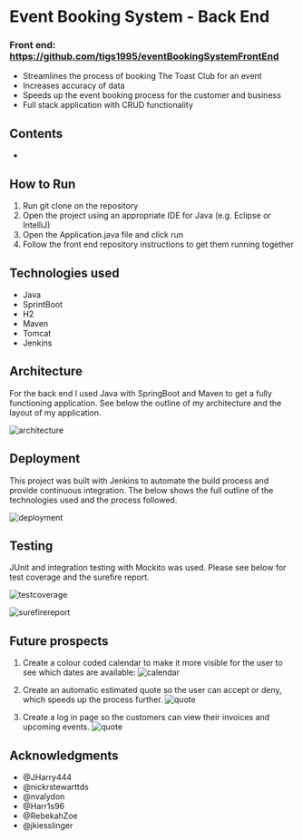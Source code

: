 # **Event Booking System - Back End**
### Front end: https://github.com/tigs1995/eventBookingSystemFrontEnd

* Streamlines the process of booking The Toast Club for an event
* Increases accuracy of data
* Speeds up the event booking process for the customer and business 
* Full stack application with CRUD functionality 

## **Contents**
* 
## **How to Run**

1. Run git clone on the repository
2. Open the project using an appropriate IDE for Java (e.g. Eclipse or IntelliJ)
3. Open the Application.java file and click run 
4. Follow the front end repository instructions to get them running together 

## **Technologies used**

* Java
* SprintBoot    
* H2
* Maven
* Tomcat                                                                  
* Jenkins

## **Architecture**

For the back end I used Java with SpringBoot and Maven to get a fully functioning application. See below the outline of my architecture and the layout of my application.

![architecture](https://i.ibb.co/qYFgzxS/Screenshot-2020-01-16-at-16-29-44.png)

## **Deployment**

This project was built with Jenkins to automate the build process and provide continuous integration. The below shows the full outline of the technologies used and the process followed.

![deployment](https://i.ibb.co/1GCN18w/Screenshot-2020-01-16-at-17-01-50.png)

## **Testing**
JUnit and integration testing with Mockito was used. Please see below for test coverage and the surefire report.

![testcoverage](https://i.ibb.co/98xghqP/Screenshot-2020-01-16-at-11-59-36.png)

![surefirereport](https://i.ibb.co/Chn2WMf/Screenshot-2020-01-16-at-16-46-59.png)

## **Future prospects**

1. Create a colour coded calendar to make it more visible for the user to see which dates are available:
![calendar](https://i.ibb.co/5x8xMmq/Screenshot-2020-01-14-at-13-25-47.png)

2. Create an automatic estimated quote so the user can accept or deny, which speeds up the process further. 
![quote](https://i.ibb.co/ygJ3cxv/Screenshot-2020-01-14-at-13-26-38.png)

3. Create a log in page so the customers can view their invoices and upcoming events. 
![quote](https://i.ibb.co/q7V1wK1/Screenshot-2020-01-14-at-13-26-05.png)

## **Acknowledgments**
* @JHarry444
* @nickrstewarttds
* @nvalydon
* @Harr1s96
* @RebekahZoe
* @jkiesslinger
